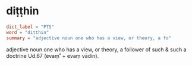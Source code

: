 # diṭṭhin

``` toml
dict_label = "PTS"
word = "diṭṭhin"
summary = "adjective noun one who has a view, or theory, a fo"
```

adjective noun one who has a view, or theory, a follower of such & such a doctrine Ud.67 (evaṃ˚ \+ evaṃ vādin).

